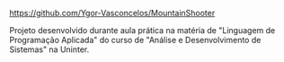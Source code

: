 https://github.com/Ygor-Vasconcelos/MountainShooter

Projeto desenvolvido durante aula prática
na matéria de "Linguagem de Programação Aplicada" 
do curso de "Análise e Desenvolvimento de Sistemas"
na Uninter.